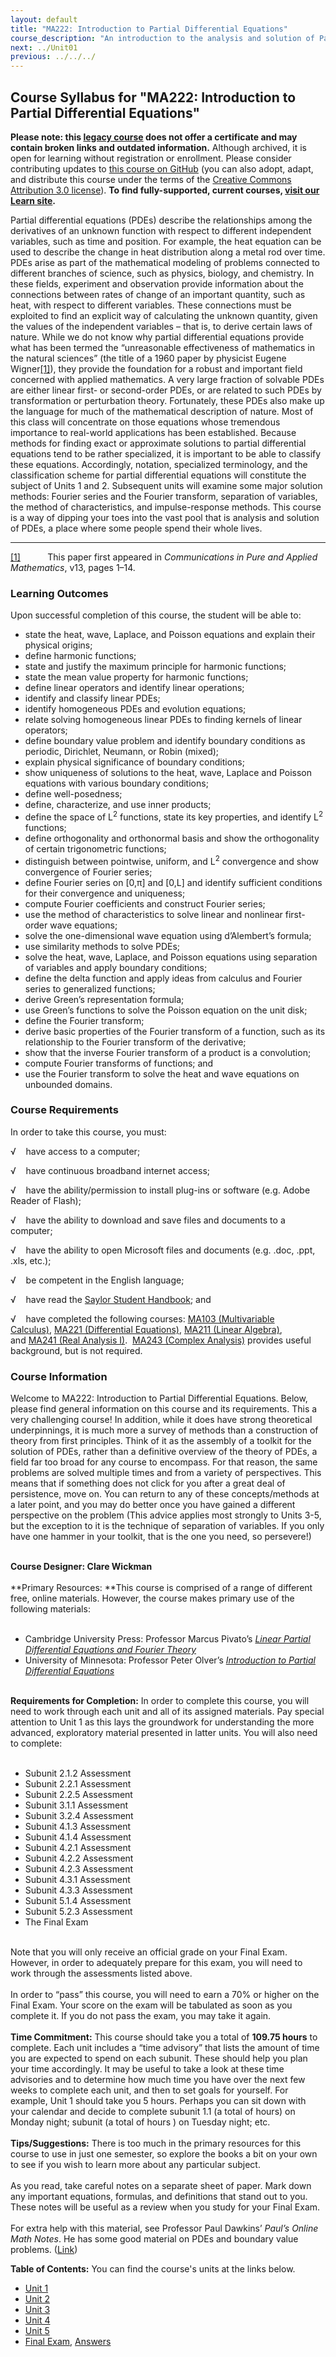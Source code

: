 ```yaml
---
layout: default
title: "MA222: Introduction to Partial Differential Equations"
course_description: "An introduction to the analysis and solution of Partial Differential Equations, which describe the relationships among the derivatives of an unknown function with respect to different independent variables, such as time and position."
next: ../Unit01
previous: ../../../
---
```

Course Syllabus for "MA222: Introduction to Partial Differential Equations"
---------------------------------------------------------------------------

**Please note: this [legacy course](https://sayloracademy.zendesk.com/hc/en-us/articles/206089967) does not offer a certificate and may contain 
broken links and outdated information.** Although archived, it is open 
for learning without registration or enrollment. Please consider contributing 
updates to [this course on GitHub](https://github.com/saylordotorg/course_ma222) 
(you can also adopt, adapt, and distribute this course under the terms of 
the [Creative Commons Attribution 3.0 license](http://creativecommons.org/licenses/by/3.0/)). **To find fully-supported, current courses, [visit our 
Learn site](https://learn.saylor.org).**

Partial differential equations (PDEs) describe the relationships among
the derivatives of an unknown function with respect to different
independent variables, such as time and position. For example, the heat
equation can be used to describe the change in heat distribution along a
metal rod over time. PDEs arise as part of the mathematical modeling of
problems connected to different branches of science, such as physics,
biology, and chemistry. In these fields, experiment and observation
provide information about the connections between rates of change of an
important quantity, such as heat, with respect to different variables.
These connections must be exploited to find an explicit way of
calculating the unknown quantity, given the values of the independent
variables – that is, to derive certain laws of nature. While we do not
know why partial differential equations provide what has been termed the
“unreasonable effectiveness of mathematics in the natural sciences” (the
title of a 1960 paper by physicist Eugene Wigner[[1]](#_ftn1)), they
provide the foundation for a robust and important field concerned with
applied mathematics. A very large fraction of solvable PDEs are either
linear first- or second-order PDEs, or are related to such PDEs by
transformation or perturbation theory. Fortunately, these PDEs also make
up the language for much of the mathematical description of nature. Most
of this class will concentrate on those equations whose tremendous
importance to real-world applications has been established. Because
methods for finding exact or approximate solutions to partial
differential equations tend to be rather specialized, it is important to
be able to classify these equations. Accordingly, notation, specialized
terminology, and the classification scheme for partial differential
equations will constitute the subject of Units 1 and 2. Subsequent units
will examine some major solution methods: Fourier series and the Fourier
transform, separation of variables, the method of characteristics, and
impulse-response methods. This course is a way of dipping your toes into
the vast pool that is analysis and solution of PDEs, a place where some
people spend their whole lives.
  

------------------------------------------------------------------------

[[1]](#_ftnref1)           This paper first appeared in *Communications
in Pure and Applied Mathematics*, v13, pages 1–14.

### Learning Outcomes

Upon successful completion of this course, the student will be able
to:  

-   state the heat, wave, Laplace, and Poisson equations and explain
    their physical origins;
-   define harmonic functions;
-   state and justify the maximum principle for harmonic functions;
-   state the mean value property for harmonic functions;
-   define linear operators and identify linear operations;
-   identify and classify linear PDEs;
-   identify homogeneous PDEs and evolution equations;
-   relate solving homogeneous linear PDEs to finding kernels of linear
    operators;
-   define boundary value problem and identify boundary conditions as
    periodic, Dirichlet, Neumann, or Robin (mixed);
-   explain physical significance of boundary conditions;
-   show uniqueness of solutions to the heat, wave, Laplace and Poisson
    equations with various boundary conditions;
-   define well-posedness;
-   define, characterize, and use inner products;
-   define the space of L<sup>2</sup> functions, state its key
    properties, and identify L<sup>2</sup> functions;
-   define orthogonality and orthonormal basis and show the
    orthogonality of certain trigonometric functions;
-   distinguish between pointwise, uniform, and L<sup>2</sup>
    convergence and show convergence of Fourier series;
-   define Fourier series on [0,π] and [0,L] and identify sufficient
    conditions for their convergence and uniqueness;
-   compute Fourier coefficients and construct Fourier series;
-   use the method of characteristics to solve linear and nonlinear
    first-order wave equations;
-   solve the one-dimensional wave equation using d’Alembert’s formula;
-   use similarity methods to solve PDEs;
-   solve the heat, wave, Laplace, and Poisson equations using
    separation of variables and apply boundary conditions;
-   define the delta function and apply ideas from calculus and Fourier
    series to generalized functions;
-   derive Green’s representation formula;
-   use Green’s functions to solve the Poisson equation on the unit
    disk;
-   define the Fourier transform;
-   derive basic properties of the Fourier transform of a function, such
    as its relationship to the Fourier transform of the derivative;
-   show that the inverse Fourier transform of a product is a
    convolution;
-   compute Fourier transforms of functions; and
-   use the Fourier transform to solve the heat and wave equations on
    unbounded domains.

### Course Requirements

In order to take this course, you must:  
  
 √    have access to a computer;  
  
 √    have continuous broadband internet access;  
  
 √    have the ability/permission to install plug-ins or software (e.g.
Adobe Reader of Flash);  
  
 √    have the ability to download and save files and documents to a
computer;  
  
 √    have the ability to open Microsoft files and documents (e.g. .doc,
.ppt, .xls, etc.);  
  
 √    be competent in the English language;  
  
 √    have read the [Saylor Student
Handbook](https://resources.saylor.org/archived/wp-content/uploads/2012/05/Saylor-StudentHandbook.pdf);
and  
  
 √    have completed the following courses: [MA103 (Multivariable
Calculus)](http://www.saylor.org/courses/ma103/), [MA221 (Differential
Equations)](http://www.saylor.org/courses/ma221/), [MA211 (Linear
Algebra)](http://www.saylor.org/courses/ma211/), and [MA241 (Real
Analysis I)](http://www.saylor.org/courses/ma241/).  [MA243 (Complex
Analysis)](http://www.saylor.org/courses/ma243/) provides useful
background, but is not required.

### Course Information

Welcome to MA222: Introduction to Partial Differential Equations. Below,
please find general information on this course and its requirements.
This a very challenging course! In addition, while it does have strong
theoretical underpinnings, it is much more a survey of methods than a
construction of theory from first principles. Think of it as the
assembly of a toolkit for the solution of PDEs, rather than a definitive
overview of the theory of PDEs, a field far too broad for any course to
encompass. For that reason, the same problems are solved multiple times
and from a variety of perspectives. This means that if something does
not click for you after a great deal of persistence, move on. You can
return to any of these concepts/methods at a later point, and you may do
better once you have gained a different perspective on the problem (This
advice applies most strongly to Units 3-5, but the exception to it is
the technique of separation of variables. If you only have one hammer in
your toolkit, that is the one you need, so persevere!)­­

  
    
 **Course Designer: Clare Wickman**  
    
 **Primary Resources: **This course is comprised of a range of different
free, online materials. However, the course makes primary use of the
following materials:  
  

-   Cambridge University Press: Professor Marcus Pivato’s *[Linear
    Partial Differential Equations and Fourier
    Theory](http://www.saylor.org/content/general/Cambridge_PDE.pdf)*
-   University of Minnesota: Professor Peter Olver’s *[Introduction to
    Partial Differential
    Equations](http://www.math.umn.edu/~olver/pdn.html)*

   
 **Requirements for Completion:** In order to complete this course, you
will need to work through each unit and all of its assigned materials.
Pay special attention to Unit 1 as this lays the groundwork for
understanding the more advanced, exploratory material presented in
latter units. You will also need to complete:  
  

-   Subunit 2.1.2 Assessment
-   Subunit 2.2.1 Assessment
-   Subunit 2.2.5 Assessment
-   Subunit 3.1.1 Assessment
-   Subunit 3.2.4 Assessment
-   Subunit 4.1.3 Assessment
-   Subunit 4.1.4 Assessment
-   Subunit 4.2.1 Assessment
-   Subunit 4.2.2 Assessment
-   Subunit 4.2.3 Assessment
-   Subunit 4.3.1 Assessment
-   Subunit 4.3.3 Assessment
-   Subunit 5.1.4 Assessment
-   Subunit 5.2.3 Assessment
-   The Final Exam

   
 Note that you will only receive an official grade on your Final Exam.
However, in order to adequately prepare for this exam, you will need to
work through the assessments listed above.  
    
 In order to “pass” this course, you will need to earn a 70% or higher
on the Final Exam. Your score on the exam will be tabulated as soon as
you complete it. If you do not pass the exam, you may take it again.  
    
 **Time Commitment:** This course should take you a total of **109.75
hours** to complete. Each unit includes a “time advisory” that lists the
amount of time you are expected to spend on each subunit. These should
help you plan your time accordingly. It may be useful to take a look at
these time advisories and to determine how much time you have over the
next few weeks to complete each unit, and then to set goals for
yourself. For example, Unit 1 should take you 5 hours. Perhaps you can
sit down with your calendar and decide to complete subunit 1.1 (a total
of hours) on Monday night; subunit (a total of hours ) on Tuesday night;
etc.  
    
 **Tips/Suggestions:** There is too much in the primary resources for
this course to use in just one semester, so explore the books a bit on
your own to see if you wish to learn more about any particular
subject.  
    
 As you read, take careful notes on a separate sheet of paper. Mark down
any important equations, formulas, and definitions that stand out to
you. These notes will be useful as a review when you study for your
Final Exam.  
    
 For extra help with this material, see Professor Paul Dawkins’ *Paul’s
Online Math Notes*. He has some good material on PDEs and boundary value
problems.
([Link](http://tutorial.math.lamar.edu/Classes/DE/IntroPDE.aspx))

**Table of Contents:** You can find the course's units at the links below.

- [Unit 1](https://legacy.saylor.org/ma222/Unit01/)
- [Unit 2](https://legacy.saylor.org/ma222/Unit02/)
- [Unit 3](https://legacy.saylor.org/ma222/Unit03/)
- [Unit 4](https://legacy.saylor.org/ma222/Unit04/)
- [Unit 5](https://legacy.saylor.org/ma222/Unit05/)
- [Final Exam](http://saylordotorg.github.io/LegacyExams/MA/MA222/MA222-FinalExam.html), [Answers](http://saylordotorg.github.io/LegacyExams/MA/MA222/MA222-FinalExam-Answers.html)
